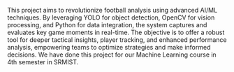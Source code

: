 This project aims to revolutionize football analysis using advanced AI/ML techniques. By leveraging YOLO for object detection, OpenCV for vision processing, and Python for data integration, the system captures and evaluates key game moments in real-time. The objective is to offer a robust tool for deeper tactical insights, player tracking, and enhanced performance analysis, empowering teams to optimize strategies and make informed decisions. We have done this project for our Machine Learning course in 4th semester in SRMIST.

